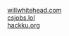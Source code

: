 [willwhitehead.com](https://willwhitehead.com)\
[csjobs.lol](https://csjobs.lol)\
[hackku.org](https://beta.hackku.org)
